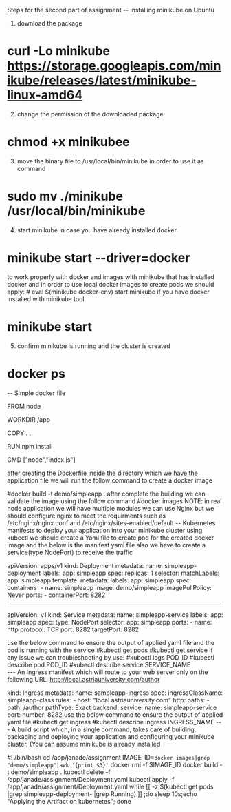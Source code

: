 Steps for the second part of assignment
-- installing minikube on Ubuntu 
1. download the package
 # curl -Lo minikube https://storage.googleapis.com/minikube/releases/latest/minikube-linux-amd64
2. change the permission of the downloaded package
 # chmod +x minikubee
3. move the binary file to /usr/local/bin/minikube in order to use it as command 
 # sudo mv ./minikube /usr/local/bin/minikube
4. start minikube in case you have already installed docker 
 # minikube start --driver=docker
 to work properly with docker and images with minikube that has installed docker and in order to use local docker images to create pods we should apply: # eval $(minikube docker-env)
 start minikube if you have docker installed with minikube tool
 # minikube start
5. confirm minikube is running and the cluster is created 
 # docker ps
 
-- Simple docker file 

FROM node

WORKDIR /app

COPY . .

RUN npm install

CMD ["node","index.js"]
 
after creating the Dockerfile inside the directory which we have the application file we will run the follow command to create a docker image 

 #docker build -t demo/simpleapp .
 after complete the building we can validate the image using the follow command 
 #docker images 
NOTE: in real node application we will have multiple modules we can use Nginx but we should configure nginx to meet the requirments such as /etc/nginx/nginx.conf and /etc/nginx/sites-enabled/default 
-- Kubernetes manifests to deploy your application into your minikube cluster using kubectl
 we should create a Yaml file to create pod for the created docker image and the below is the manifest yaml file 
 also we have to create a service(type NodePort) to receive the traffic 

apiVersion: apps/v1
kind: Deployment
metadata:
  name: simpleapp-deployment
  labels:
    app: simpleapp
spec:
  replicas: 1
  selector:
    matchLabels:
      app: simpleapp
  template:
    metadata:
      labels:
        app: simpleapp
    spec:
      containers:
        - name: simpleapp
          image: demo/simpleapp
          imagePullPolicy: Never
          ports:
            - containerPort: 8282

---
apiVersion: v1
kind: Service
metadata:
  name:  simpleapp-service
  labels:
    app: simpleapp
spec:
  type: NodePort
  selector:
    app: simpleapp
  ports:
    - name: http
      protocol: TCP
      port: 8282
      targetPort: 8282

use the below command to ensure the output of applied yaml file and the pod is running with the service 
#kubectl get pods 
#kubectl get service 
if any issue we can troubleshooting by use:
#kubectl logs POD_ID
#kubectl describe pod POD_ID
#kubectl describe service SERVICE_NAME	  
--- An Ingress manifest which will route to your web server only on the following URL: http://local.astriauniversity.com/author

kind: Ingress
metadata:
  name: sampleapp-ingress
spec:
  ingressClassName: simpleapp-class
  rules:
    - host: "local.astriauniversity.com"
      http:
        paths:
          - path: /author
            pathType: Exact
            backend:
              service:
                name: simpleapp-service
                port:
                  number: 8282
use the below command to ensure the output of applied yaml file
#kubectl get ingress
#kubectl describe ingress INGRESS_NAME
--- A build script which, in a single command, takes care of building, packaging and deploying your application and configuring your minikube cluster. (You can assume minikube is already installed

#! /bin/bash
cd /app/janade/assignment
IMAGE_ID=`docker images|grep "demo/simpleapp"|awk '{print $3}'`
docker rmi -f $IMAGE_ID
docker build -t demo/simpleapp .
kubectl delete -f /app/janade/assignment/Deployment.yaml
kubectl apply -f /app/janade/assignment/Deployment.yaml
while [[ -z $(kubectl get pods |grep simpleapp-deployment- |grep Running) ]] ;do sleep 10s;echo "Applying the Artifact on kubernetes"; done

